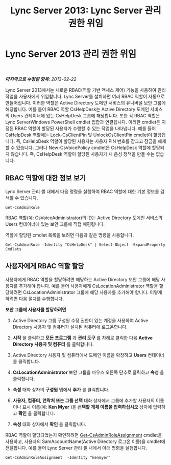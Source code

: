 ﻿---
title: 'Lync Server 2013: Lync Server 관리 권한 위임'
TOCTitle: Lync Server 2013 관리 권한 위임
ms:assetid: 0f378eff-8ef4-4c60-9fd2-67d7ee259ef8
ms:mtpsurl: https://technet.microsoft.com/ko-kr/library/Gg520951(v=OCS.15)
ms:contentKeyID: 49302817
ms.date: 08/10/2015
mtps_version: v=OCS.15
ms.translationtype: HT
---

# Lync Server 2013 관리 권한 위임

 

_**마지막으로 수정된 항목:** 2013-02-22_

Lync Server 2013에서는 새로운 RBAC(역할 기반 액세스 제어) 기능을 사용하여 관리 작업을 사용자에게 위임합니다. Lync Server를 설치하면 여러 RBAC 역할이 자동으로 만들어집니다. 이러한 역할은 Active Directory 도메인 서비스의 유니버설 보안 그룹에 해당합니다. 예를 들어 RBAC 역할 CsHelpDesk는 Active Directory 도메인 서비스의 Users 컨테이너에 있는 CsHelpDesk 그룹에 해당합니다. 또한 각 RBAC 역할은 Lync ServerWindows PowerShell cmdlet 집합과 연결됩니다. 이러한 cmdlet은 지정된 RBAC 역할이 할당된 사용자가 수행할 수 있는 작업을 나타냅니다. 예를 들어 CsHelpDesk 역할에는 Lock-CsClientPin 및 UnlockCsClientPin cmdlet이 할당됩니다. 즉, CsHelpDesk 역할이 할당된 사용자는 사용자 PIN 번호를 잠그고 잠금을 해제할 수 있습니다. 그러나 New-CsVoicePolicy cmdlet은 CsHelpDesk 역할에 할당되지 않습니다. 즉, CsHelpDesk 역할이 할당된 사용자가 새 음성 정책을 만들 수는 없습니다.

## RBAC 역할에 대한 정보 보기

Lync Server 관리 셸 내에서 다음 명령을 실행하여 RBAC 역할에 대한 기본 정보를 검색할 수 있습니다.

    Get-CsAdminRole

RBAC 역할(예: CsVoiceAdministrator)의 ID는 Active Directory 도메인 서비스의 Users 컨테이너에 있는 보안 그룹에 직접 매핑됩니다.

역할에 할당된 cmdlet 목록을 보려면 다음과 같은 명령을 사용합니다.

    Get-CsAdminRole -Identity "CsHelpDesk" | Select-Object -ExpandProperty Cmdlets

## 사용자에게 RBAC 역할 할당

사용자에게 RBAC 역할을 할당하려면 해당하는 Active Directory 보안 그룹에 해당 사용자를 추가해야 합니다. 예를 들어 사용자에게 CsLocationAdministrator 역할을 할당하려면 CsLocationAdministrator 그룹에 해당 사용자를 추가해야 합니다. 이렇게 하려면 다음 절차를 수행합니다.

**보안 그룹에 사용자를 할당하려면**

1.  Active Directory 그룹 구성원 수정 권한이 있는 계정을 사용하여 Active Directory 사용자 및 컴퓨터가 설치된 컴퓨터에 로그온합니다.

2.  **시작** 을 클릭하고 **모든 프로그램** 과 **관리 도구** 를 차례로 클릭한 다음 **Active Directory 사용자 및 컴퓨터** 를 클릭합니다.

3.  Active Directory 사용자 및 컴퓨터에서 도메인 이름을 확장하고 **Users** 컨테이너를 클릭합니다.

4.  **CsLocationAdministrator** 보안 그룹을 마우스 오른쪽 단추로 클릭하고 **속성** 을 클릭합니다.

5.  **속성** 대화 상자의 **구성원** 탭에서 **추가** 를 클릭합니다.

6.  **사용자, 컴퓨터, 연락처 또는 그룹 선택** 대화 상자에서 그룹에 추가할 사용자의 이름이나 표시 이름(예: **Ken Myer** )을 **선택할 개체 이름을 입력하십시오** 상자에 입력하고 **확인** 을 클릭합니다.

7.  **속성** 대화 상자에서 **확인** 을 클릭합니다.

RBAC 역할이 할당되었는지 확인하려면 [Get-CsAdminRoleAssignment](https://docs.microsoft.com/en-us/powershell/module/skype/Get-CsAdminRoleAssignment) cmdlet을 사용하고, 사용자의 SamAccountName(Active Directory 로그온 이름)을 cmdlet에 전달합니다. 예를 들어 Lync Server 관리 셸 내에서 아래 명령을 실행합니다.

    Get-CsAdminRoleAssignment  -Identity "kenmyer"

